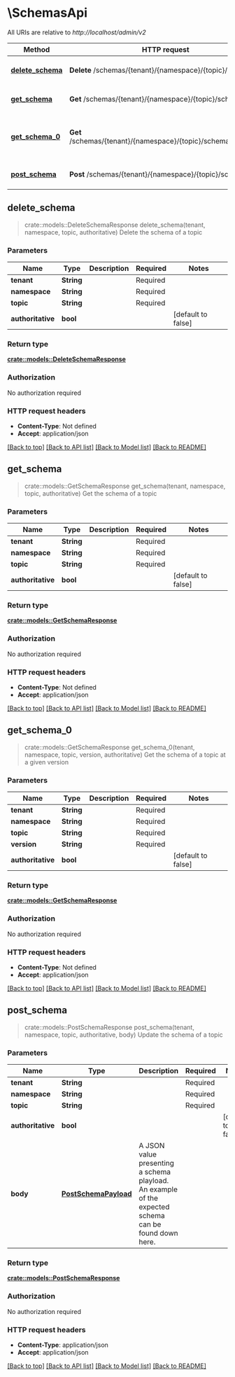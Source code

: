 # \SchemasApi

All URIs are relative to *http://localhost/admin/v2*

Method | HTTP request | Description
------------- | ------------- | -------------
[**delete_schema**](SchemasApi.md#delete_schema) | **Delete** /schemas/{tenant}/{namespace}/{topic}/schema | Delete the schema of a topic
[**get_schema**](SchemasApi.md#get_schema) | **Get** /schemas/{tenant}/{namespace}/{topic}/schema | Get the schema of a topic
[**get_schema_0**](SchemasApi.md#get_schema_0) | **Get** /schemas/{tenant}/{namespace}/{topic}/schema/{version} | Get the schema of a topic at a given version
[**post_schema**](SchemasApi.md#post_schema) | **Post** /schemas/{tenant}/{namespace}/{topic}/schema | Update the schema of a topic



## delete_schema

> crate::models::DeleteSchemaResponse delete_schema(tenant, namespace, topic, authoritative)
Delete the schema of a topic

### Parameters


Name | Type | Description  | Required | Notes
------------- | ------------- | ------------- | ------------- | -------------
**tenant** | **String** |  | Required | 
**namespace** | **String** |  | Required | 
**topic** | **String** |  | Required | 
**authoritative** | **bool** |  |  | [default to false]

### Return type

[**crate::models::DeleteSchemaResponse**](DeleteSchemaResponse.md)

### Authorization

No authorization required

### HTTP request headers

- **Content-Type**: Not defined
- **Accept**: application/json

[[Back to top]](#) [[Back to API list]](../README.md#documentation-for-api-endpoints) [[Back to Model list]](../README.md#documentation-for-models) [[Back to README]](../README.md)


## get_schema

> crate::models::GetSchemaResponse get_schema(tenant, namespace, topic, authoritative)
Get the schema of a topic

### Parameters


Name | Type | Description  | Required | Notes
------------- | ------------- | ------------- | ------------- | -------------
**tenant** | **String** |  | Required | 
**namespace** | **String** |  | Required | 
**topic** | **String** |  | Required | 
**authoritative** | **bool** |  |  | [default to false]

### Return type

[**crate::models::GetSchemaResponse**](GetSchemaResponse.md)

### Authorization

No authorization required

### HTTP request headers

- **Content-Type**: Not defined
- **Accept**: application/json

[[Back to top]](#) [[Back to API list]](../README.md#documentation-for-api-endpoints) [[Back to Model list]](../README.md#documentation-for-models) [[Back to README]](../README.md)


## get_schema_0

> crate::models::GetSchemaResponse get_schema_0(tenant, namespace, topic, version, authoritative)
Get the schema of a topic at a given version

### Parameters


Name | Type | Description  | Required | Notes
------------- | ------------- | ------------- | ------------- | -------------
**tenant** | **String** |  | Required | 
**namespace** | **String** |  | Required | 
**topic** | **String** |  | Required | 
**version** | **String** |  | Required | 
**authoritative** | **bool** |  |  | [default to false]

### Return type

[**crate::models::GetSchemaResponse**](GetSchemaResponse.md)

### Authorization

No authorization required

### HTTP request headers

- **Content-Type**: Not defined
- **Accept**: application/json

[[Back to top]](#) [[Back to API list]](../README.md#documentation-for-api-endpoints) [[Back to Model list]](../README.md#documentation-for-models) [[Back to README]](../README.md)


## post_schema

> crate::models::PostSchemaResponse post_schema(tenant, namespace, topic, authoritative, body)
Update the schema of a topic

### Parameters


Name | Type | Description  | Required | Notes
------------- | ------------- | ------------- | ------------- | -------------
**tenant** | **String** |  | Required | 
**namespace** | **String** |  | Required | 
**topic** | **String** |  | Required | 
**authoritative** | **bool** |  |  | [default to false]
**body** | [**PostSchemaPayload**](PostSchemaPayload.md) | A JSON value presenting a schema playload. An example of the expected schema can be found down here. |  | 

### Return type

[**crate::models::PostSchemaResponse**](PostSchemaResponse.md)

### Authorization

No authorization required

### HTTP request headers

- **Content-Type**: application/json
- **Accept**: application/json

[[Back to top]](#) [[Back to API list]](../README.md#documentation-for-api-endpoints) [[Back to Model list]](../README.md#documentation-for-models) [[Back to README]](../README.md)

